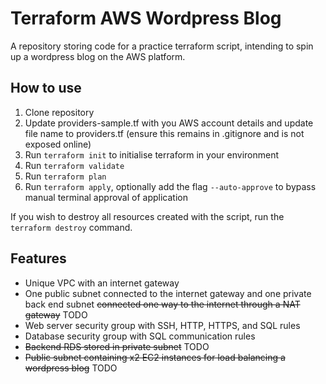 # Terraform AWS Wordpress Blog 

A repository storing code for a practice terraform script, intending to spin up a wordpress blog on the AWS platform. 

## How to use 

1. Clone repository 
2. Update providers-sample.tf with you AWS account details and update file name to providers.tf (ensure this remains in .gitignore and is not exposed online)
3. Run ```terraform init``` to initialise terraform in your environment 
4. Run ```terraform validate```
5. Run ```terraform plan```
6. Run ```terraform apply```, optionally add the flag ```--auto-approve``` to bypass manual terminal approval of application

If you wish to destroy all resources created with the script, run the ```terraform destroy``` command. 

## Features
* Unique VPC with an internet gateway 
* One public subnet connected to the internet gateway and one private back end subnet <del>connected one way to the internet through a NAT gateway</del> TODO
* Web server security group with SSH, HTTP, HTTPS, and SQL rules
* Database security group with SQL communication rules  
* <del>Backend RDS stored in private subnet</del> TODO
* <del>Public subnet containing x2 EC2 instances for load balancing a wordpress blog</del> TODO
